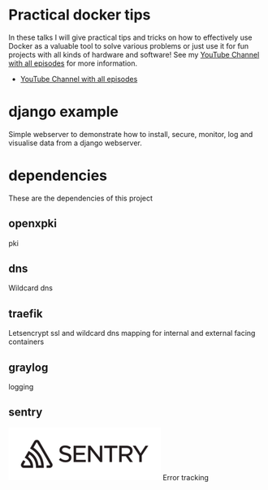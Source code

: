 # Practical docker tips
In these talks I will give practical tips and tricks on how to effectively use Docker as a valuable tool to solve various problems or just use it for fun projects with all kinds of hardware and software! See my [YouTube Channel with all episodes](https://www.youtube.com/channel/UCxp65f-xyu4z1PvmZBKqZGQ) for more information.
* [YouTube Channel with all episodes](https://www.youtube.com/channel/UCxp65f-xyu4z1PvmZBKqZGQ)

# django example
Simple webserver to demonstrate how to install, secure, monitor, log and visualise data from a django webserver.

# dependencies
These are the dependencies of this project 

## openxpki
pki

## dns
Wildcard dns

## traefik
Letsencrypt ssl and wildcard dns mapping for internal and external facing containers
 
## graylog 
logging

## sentry
![Sentry](https://raw.githubusercontent.com/docker-library/docs/7d1c6fff37893bcefc186de7b978f5bdb2f801f6/sentry/logo.png)
Error tracking


